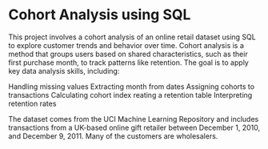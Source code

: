 # Cohort Analysis using SQL 
This project involves a cohort analysis of an online retail dataset using SQL to explore customer trends and behavior over time. Cohort analysis is a method that groups users based on shared characteristics, such as their first purchase month, to track patterns like retention. The goal is to apply key data analysis skills, including:

Handling missing values
Extracting month from dates
Assigning cohorts to transactions
Calculating cohort index
reating a retention table
Interpreting retention rates

The dataset comes from the UCI Machine Learning Repository and includes transactions from a UK-based online gift retailer between December 1, 2010, and December 9, 2011. Many of the customers are wholesalers.

